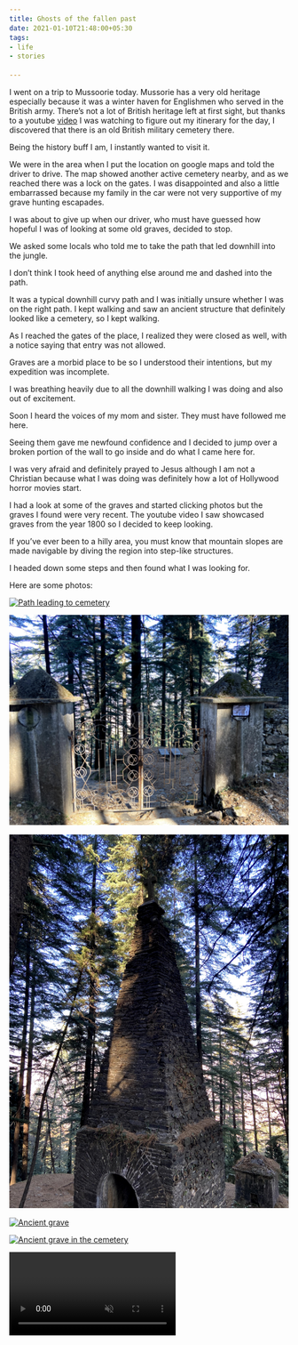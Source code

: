 ```yaml
---
title: Ghosts of the fallen past
date: 2021-01-10T21:48:00+05:30
tags:
- life
- stories

---
```

I went on a trip to Mussoorie today.  Mussorie has a very old heritage especially because it was a winter haven for Englishmen who served in the British army. There’s not a lot of British heritage left at first sight, but thanks to a youtube [video](https://www.youtube.com/watch?v=1COOFaxDK2M) I was watching to figure out my itinerary for the day, I discovered that there is an old British military cemetery there.

Being the history buff I am, I instantly wanted to visit it.

We were in the area when I put the location on google maps and told the driver to drive. The map showed another active cemetery nearby, and as we reached there was a lock on the gates. I was disappointed and also a little embarrassed because my family in the car were not very supportive of my grave hunting escapades.

I was about to give up when our driver, who must have guessed how hopeful I was of looking at some old graves, decided to stop.

We asked some locals who told me to take the path that led downhill into the jungle.

I don’t think I took heed of anything else around me and dashed into the path.

It was a typical downhill curvy path and I was initially unsure whether I was on the right path. I kept walking and saw an ancient structure that definitely looked like a cemetery, so I kept walking.

As I reached the gates of the place, I realized they were closed as well, with a notice saying that entry was not allowed.

Graves are a morbid place to be so I understood their intentions, but my expedition was incomplete.

I was breathing heavily due to all the downhill walking I was doing and also out of excitement.

Soon I heard the voices of my mom and sister. They must have followed me here.

Seeing them gave me newfound confidence and I decided to jump over a broken portion of the wall to go inside and do what I came here for.

I was very afraid and definitely prayed to Jesus although I am not a Christian because what I was doing was definitely how a lot of Hollywood horror movies start.

I had a look at some of the graves and started clicking photos but the graves I found were very recent. The youtube video I saw showcased graves from the year 1800 so I decided to keep looking.

If you’ve ever been to a hilly area, you must know that mountain slopes are made navigable by diving the region into step-like structures.

I headed down some steps and then found what I was looking for.

Here are some photos:

[![Path leading to cemetery](/assets/img_0570.jpg)](/assets/img_0570.jpg)

[![Locked Gates of the cemetary](/assets/img_0571.jpg)](/assets/img_0571.jpg)

[![An old structure inside the cemetry](/assets/img_0573.jpg)](/assets/img_0570.jpg)

[![Ancient grave](/assets/img_0577.jpg)](/assets/img_0577.jpg)

[![Ancient grave in the cemetery](/assets/img_0578.jpg)](/assets/img_0578.jpg)

<video autoplay loop muted>
  <source src="/assets/img_0578.mp4">
  Your browser does not support the video tag.
</video>